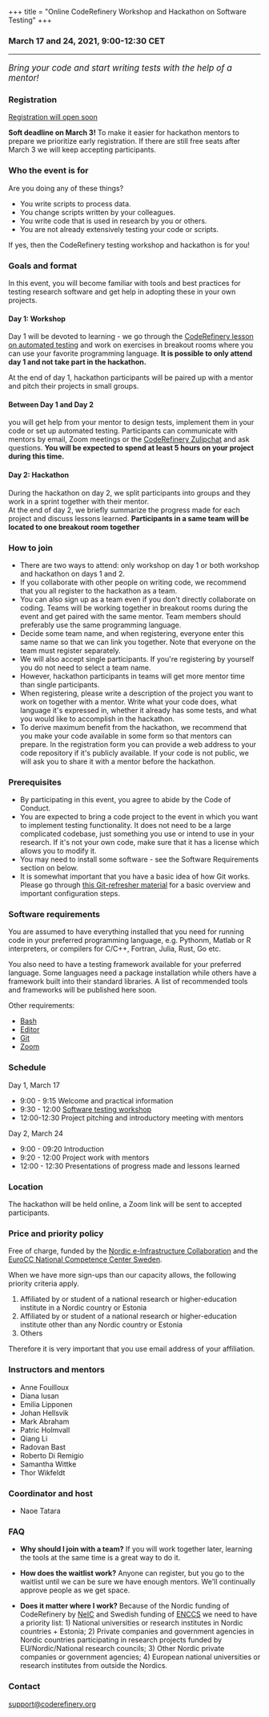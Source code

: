 +++
title = "Online CodeRefinery Workshop and Hackathon on Software Testing"
+++

### March 17 and 24, 2021, 9:00-12:30 CET
<hr>

<p style="font-size:120%;"><i> Bring your code and start writing tests with the help of a mentor! </i></p>


### Registration
<a class="btn btn-info disabled" href="#" data-mode="1" target="_blank">Registration will open soon</a>

**Soft deadline on March 3!** To make it easier for hackathon mentors
to prepare we prioritize early registration. If there are still free seats
after March 3 we will keep accepting participants.

### Who the event is for

Are you doing any of these things?
- You write scripts to process data.
- You change scripts written by your colleagues.
- You write code that is used in research by you or others.
- You are not already extensively testing your code or scripts.

If yes, then the CodeRefinery testing workshop and hackathon is for you!

### Goals and format

In this event, you will become familiar with tools and best practices for testing research software and get help in adopting these in your own projects. 

#### Day 1: Workshop 
Day 1 will be devoted to learning - we go through the [CodeRefinery lesson on automated testing](https://coderefinery.github.io/testing) and work on exercises in breakout rooms where you can use your favorite programming language. 
**It is possible to only attend day 1 and not take part in the hackathon.** 

At the end of day 1, hackathon participants will be paired up with a mentor and pitch their projects in small groups.

#### Between Day 1 and Day 2 
you will get help from your mentor to design tests, implement them in your code or set up automated testing. Participants can communicate with mentors by email, Zoom meetings or the [CodeRefinery Zulipchat](https://coderefinery.github.io/manuals/chat/) and ask questions. 
**You will be expected to spend at least 5 hours on your
project during this time.**

#### Day 2: Hackathon
During the hackathon on day 2, we split participants into groups and they work in a sprint together with their mentor.  
At the end of day 2, we briefly summarize the progress made for each project and discuss lessons learned.
**Participants in a same team will be located to one breakout room together**

### How to join

- There are two ways to attend: only workshop on day 1 or both workshop and
  hackathon on days 1 and 2.
- If you collaborate with other people on writing code, we recommend
  that you all register to the hackathon as a team.
- You can also sign up as a team even if you don't directly
  collaborate on coding. Teams will be working together in breakout
  rooms during the event and get paired with the same mentor. Team members
  should preferably use the same programming language.
- Decide some team name, and when registering, everyone enter this
  same name so that we can link you together. Note that everyone on
  the team must register separately.
- We will also accept single participants. If you're registering by
  yourself you do not need to select a team name.
- However, hackathon participants in teams will get more mentor time
  than single participants.
- When registering, please write a description of the project you
  want to work on together with a mentor. Write what your code does,
  what language it's expressed in, whether it already has some tests,
  and what you would like to accomplish in the hackathon.
- To derive maximum benefit from the hackathon, we recommend that you
  make your code available in some form so that mentors can prepare.
  In the registration form you can provide a web address to your code
  repository if it's publicly available. If your code is not public,
  we will ask you to share it with a mentor before the hackathon.



### Prerequisites

- By participating in this event, you agree to abide by the Code of Conduct.
- You are expected to bring a code project to the event in which you
  want to implement testing functionality. It does not need to be a
  large complicated codebase, just something you use or intend to use
  in your research. If it's not your own code, make sure that it has a
  license which allows you to modify it.
- You may need to install some software - see the Software
  Requirements section on below.
- It is somewhat important that you have a basic idea of how Git
  works. Please go through [this Git-refresher
  material](https://coderefinery.github.io/git-refresher/) for a basic
  overview and important configuration steps.

### Software requirements

You are assumed to have everything installed that you need for running
code in your preferred programming language, e.g. Pythonm, Matlab or R
interpreters, or compilers for C/C++, Fortran, Julia, Rust, Go etc.

You also need to have a testing framework available for your preferred
language. Some languages need a package installation while others have
a framework built into their standard libraries. A list of recommended
tools and frameworks will be published here soon.

Other requirements:

- [Bash](https://coderefinery.github.io/installation/bash/)
- [Editor](https://coderefinery.github.io/installation/editors/)
- [Git](https://coderefinery.github.io/installation/git/)
- [Zoom](https://coderefinery.github.io/installation/zoom/)


### Schedule

Day 1, March 17
- 9:00 - 9:15
  Welcome and practical information
- 9:30 - 12:00
  [Software testing workshop](https://coderefinery.github.io/testing/)
- 12:00-12:30
  Project pitching and introductory meeting with mentors

Day 2, March 24
- 9:00 - 09:20
  Introduction
- 9:20 - 12:00
  Project work with mentors
- 12:00 - 12:30
  Presentations of progress made and lessons learned


### Location

The hackathon will be held online, a Zoom link will be sent to
accepted participants.


### Price and priority policy

Free of charge, funded by the [Nordic e-Infrastructure
Collaboration](https://neic.no/) and the [EuroCC National Competence Center Sweden](https://enccs.se/).

When we have more sign-ups than our capacity allows, the following priority criteria apply.

1. Affiliated by or student of a national research or higher-education institute in a Nordic country or Estonia
2. Affiliated by or student of a national research or higher-education institute other than any Nordic country or Estonia
3. Others

Therefore it is very important that you use email address of your affiliation.    

### Instructors and mentors

- Anne Fouilloux
- Diana Iusan
- Emilia Lipponen
- Johan Hellsvik
- Mark Abraham
- Patric Holmvall
- Qiang Li
- Radovan Bast
- Roberto Di Remigio
- Samantha Wittke
- Thor Wikfeldt


### Coordinator and host

- Naoe Tatara


### FAQ

- **Why should I join with a team?**  If you will work together later,
  learning the tools at the same time is a great way to do it.

- **How does the waitlist work?**  Anyone can register, but you go to
  the waitlist until we can be sure we have enough mentors.  We'll
  continually approve people as we get space.

- **Does it matter where I work?** Because of the Nordic funding of
  CodeRefinery by [NeIC](https://neic.no/) and Swedish funding of
  [ENCCS](https://enccs.se/) we need to have a priority list: 1)
  National universities or research institutes in Nordic countries +
  Estonia; 2) Private companies and government agencies in Nordic
  countries participating in research projects funded by
  EU/Nordic/National research councils; 3) Other Nordic private
  companies or government agencies; 4) European national universities
  or research institutes from outside the Nordics.



### Contact

support@coderefinery.org
